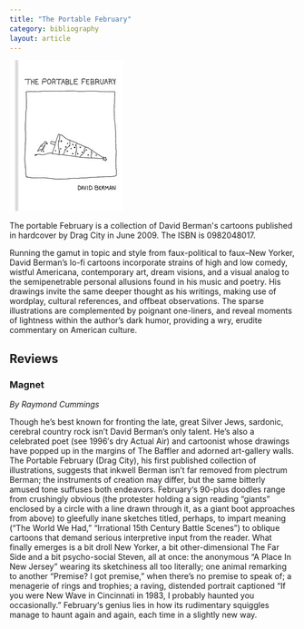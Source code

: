```yaml
---
title: "The Portable February"
category: bibliography
layout: article
---
```


![The Portable February Jacket](the-portable-february.jpg)

The portable February is a collection of David Berman's cartoons published in hardcover by Drag City in June 2009. The ISBN is 0982048017.

Running the gamut in topic and style from faux-political to faux–New Yorker, David Berman’s lo-fi cartoons incorporate strains of high and low comedy, wistful Americana, contemporary art, dream visions, and a visual analog to the semipenetrable personal allusions found in his music and poetry. His drawings invite the same deeper thought as his writings, making use of wordplay, cultural references, and offbeat observations. The sparse illustrations are complemented by poignant one-liners, and reveal moments of lightness within the author’s dark humor, providing a wry, erudite commentary on American culture.

## Reviews

### Magnet

_By Raymond Cummings_

Though he’s best known for fronting the late, great Silver Jews, sardonic, cerebral country rock isn’t David Berman’s only talent. He’s also a celebrated poet (see 1996′s dry Actual Air) and cartoonist whose drawings have popped up in the margins of The Baffler and adorned art-gallery walls. The Portable February (Drag City), his first published collection of illustrations, suggests that inkwell Berman isn’t far removed from plectrum Berman; the instruments of creation may differ, but the same bitterly amused tone suffuses both endeavors. February‘s 90-plus doodles range from crushingly obvious (the protester holding a sign reading “giants” enclosed by a circle with a line drawn through it, as a giant boot approaches from above) to gleefully inane sketches titled, perhaps, to impart meaning (“The World We Had,” “Irrational 15th Century Battle Scenes”) to oblique cartoons that demand serious interpretive input from the reader. What finally emerges is a bit droll New Yorker, a bit other-dimensional The Far Side and a bit psycho-social Steven, all at once: the anonymous “A Place In New Jersey” wearing its sketchiness all too literally; one animal remarking to another “Premise? I got premise,” when there’s no premise to speak of; a menagerie of rings and trophies; a raving, distended portrait captioned “If you were New Wave in Cincinnati in 1983, I probably haunted you occasionally.” February‘s genius lies in how its rudimentary squiggles manage to haunt again and again, each time in a slightly new way.